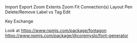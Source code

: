 Import
Export
Zoom Extents
Zoom Fit
Connection(s)
Layout
Pen
Delete/Remove
Label vs Tag
Edit

Key Exchange

Look at
    https://www.npmjs.com/package/fontagon
    https://www.npmjs.com/package/@coremyslo/font-generator
